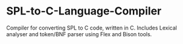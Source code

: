 # SPL-to-C-Language-Compiler
Compiler for converting SPL to C code, written in C. Includes Lexical analyser and token/BNF parser using Flex and Bison tools.
